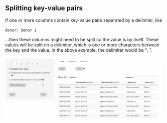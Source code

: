 ## Splitting key-value pairs

If one or more columns contain key-value pairs separated by a delimiter, like

`donor: Donor 1`

...then these columns might need to be split so the value is by itself. These values will be split on a delimiter, which is one or more characters between the key and the value. In the above example, the delimiter would be ":&nbsp;".

<img src="www/separate_example.gif" alt="drawing" width="575"/>
